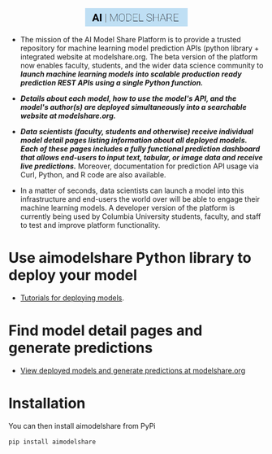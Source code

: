 <p align="center"><img width="40%" src="docs/aimodshare_banner.jpg" /></p>

- The mission of the AI Model Share Platform is to provide a trusted repository for machine learning model prediction APIs (python library + integrated website at modelshare.org.  The beta version of the platform now enables faculty, students, and the wider data science community to ***launch machine learning models into scalable production ready prediction REST APIs using a single Python function.*** 

- ***Details about each model, how to use the model's API, and the model's author(s) are deployed simultaneously into a searchable website at modelshare.org.*** 

- ***Data scientists (faculty, students and otherwise) receive individual model detail pages listing information about all deployed models. Each of these pages includes a fully functional prediction dashboard that allows end-users to input text, tabular, or image data and receive live predictions.*** Moreover, documentation for prediction API usage via Curl, Python, and R code are also available.

- In a matter of seconds, data scientists can launch a model into this infrastructure and end-users the world over will be able to engage their machine learning models. A developer version of the platform is currently being used by Columbia University students, faculty, and staff to test and improve platform functionality.

# Use aimodelshare Python library to deploy your model
* [Tutorials for deploying models](https://github.com/AIModelShare/aimodelshare/tree/master/tutorials).

# Find model detail pages and generate predictions
* [View deployed models and generate predictions at modelshare.org](http://mlsite5aimodelshare-dev.s3-website.us-east-2.amazonaws.com/)

# Installation

You can then install aimodelshare from PyPi
```
pip install aimodelshare
```
